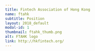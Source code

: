 ```yaml
---
title: Fintech Association of Hong Kong
name: ftahk
subtitle: Position
layout: 2018_default
modal-id: 1
thumbnail: ftahk_thumb.png
alt: FTAHK logo
link: http://hkfintech.org/
---
```

